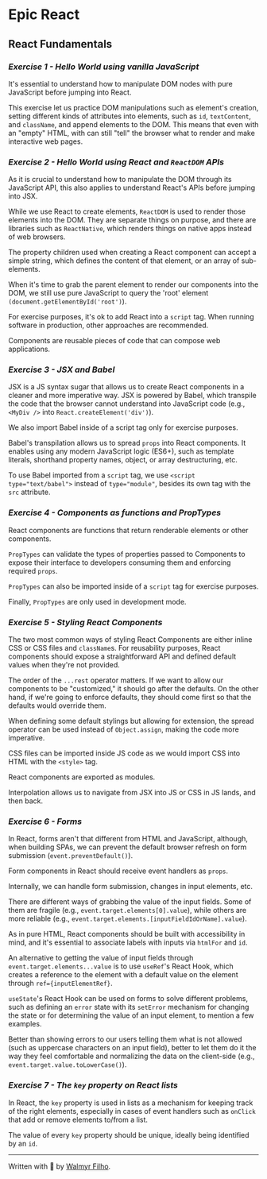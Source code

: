 # Epic React

## React Fundamentals

### _Exercise 1 - Hello World using vanilla JavaScript_

It's essential to understand how to manipulate DOM nodes with pure JavaScript before jumping into React.

This exercise let us practice DOM manipulations such as element's creation, setting different kinds of attributes into elements, such as `id`, `textContent`, and `className`, and append elements to the DOM. This means that even with an "empty" HTML, with can still "tell" the browser what to render and make interactive web pages.

### _Exercise 2 - Hello World using React and `ReactDOM` APIs_

As it is crucial to understand how to manipulate the DOM through its JavaScript API, this also applies to understand React's APIs before jumping into JSX.

While we use React to create elements, `ReactDOM` is used to render those elements into the DOM. They are separate things on purpose, and there are libraries such as `ReactNative`, which renders things on native apps instead of web browsers.

The property children used when creating a React component can accept a simple string, which defines the content of that element, or an array of sub-elements.

When it's time to grab the parent element to render our components into the DOM, we still use pure JavaScript to query the 'root' element `(document.getElementById('root')`).

For exercise purposes, it's ok to add React into a `script` tag. When running software in production, other approaches are recommended.

Components are reusable pieces of code that can compose web applications.

### _Exercise 3 - JSX and Babel_
JSX is a JS syntax sugar that allows us to create React components in a cleaner and more imperative way. JSX is powered by Babel, which transpile the code that the browser cannot understand into JavaScript code (e.g., `<MyDiv />` into `React.createElement('div')`).

We also import Babel inside of a script tag only for exercise purposes.

Babel's transpilation allows us to spread `props` into React components. It enables using any modern JavaScript logic (ES6+), such as template literals, shorthand property names, object, or array destructuring, etc.

To use Babel imported from a `script` tag, we use `<script type="text/babel">` instead of `type="module"`, besides its own tag with the `src` attribute.

### _Exercise 4 - Components as functions and PropTypes_

React components are functions that return renderable elements or other components.

`PropTypes` can validate the types of properties passed to Components to expose their interface to developers consuming them and enforcing required `props`.

`PropTypes` can also be imported inside of a `script` tag for exercise purposes.

Finally, `PropTypes` are only used in development mode.

### _Exercise 5 - Styling React Components_

The two most common ways of styling React Components are either inline CSS or CSS files and `className`s.
For reusability purposes, React components should expose a straightforward API and defined default values when they're not provided.

The order of the `...rest` operator matters. If we want to allow our components to be "customized," it should go after the defaults. On the other hand, if we're going to enforce defaults, they should come first so that the defaults would override them.

When defining some default stylings but allowing for extension, the spread operator can be used instead of `Object.assign`, making the code more imperative.

CSS files can be imported inside JS code as we would import CSS into HTML with the `<style>` tag.

React components are exported as modules.

Interpolation allows us to navigate from JSX into JS or CSS in JS lands, and then back.

### _Exercise 6 - Forms_

In React, forms aren't that different from HTML and JavaScript, although, when building SPAs, we can prevent the default browser refresh on form submission (`event.preventDefault()`).

Form components in React should receive event handlers as `props`.

Internally, we can handle form submission, changes in input elements, etc.

There are different ways of grabbing the value of the input fields. Some of them are fragile (e.g., `event.target.elements[0].value`), while others are more reliable (e.g., `event.target.elements.[inputFieldIdOrName].value`).

As in pure HTML, React components should be built with accessibility in mind, and it's essential to associate labels with inputs via `htmlFor` and `id`.

An alternative to getting the value of input fields through `event.target.elements...value` is to use `useRef`'s React Hook, which creates a reference to the element with a default value on the element through `ref={inputElementRef}`.

`useState`'s React Hook can be used on forms to solve different problems, such as defining an `error` state with its `setError` mechanism for changing the state or for determining the value of an input element, to mention a few examples.

Better than showing errors to our users telling them what is not allowed (such as uppercase characters on an input field), better to let them do it the way they feel comfortable and normalizing the data on the client-side (e.g., `event.target.value.toLowerCase()`).

### _Exercise 7 - The `key` property on React lists_

In React, the `key` property is used in lists as a mechanism for keeping track of the right elements, especially in cases of event handlers such as `onClick` that add or remove elements to/from a list.

The value of every `key` property should be unique, ideally being identified by an `id`.

___

Written with 💙 by [Walmyr Filho](https://walmyr.dev).
